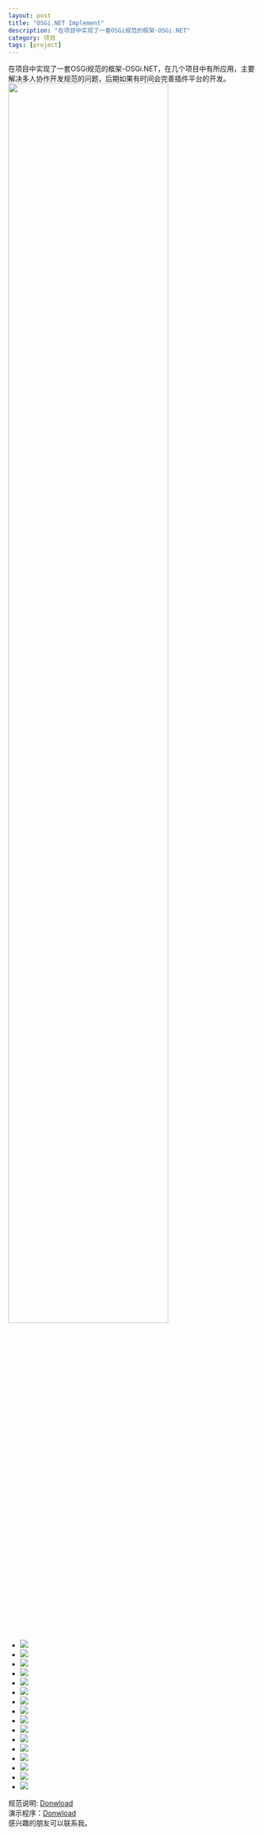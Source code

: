 ```yaml
---
layout: post
title: "OSGi.NET Implement"
description: "在项目中实现了一套OSGi规范的框架-OSGi.NET"
category: 项目
tags: [project]
---
```



在项目中实现了一套OSGi规范的框架-OSGi.NET，在几个项目中有所应用，主要解决多人协作开发规范的问题，后期如果有时间会完善插件平台的开发。  
<img src="/images/valuation.png" width="80%">  
<script src="/media/js/jquery.bxslider.min.js"></script>
<link href="/media/css/jquery.bxslider.css" rel="stylesheet" />

<ul class="bxslider">
  <li><img src="/images/OSGi.NET Intro/幻灯片1.png" /></li>
  <li><img src="/images/OSGi.NET Intro/幻灯片2.png" /></li>
  <li><img src="/images/OSGi.NET Intro/幻灯片3.png" /></li>
  <li><img src="/images/OSGi.NET Intro/幻灯片4.png" /></li>
  <li><img src="/images/OSGi.NET Intro/幻灯片5.png" /></li>
  <li><img src="/images/OSGi.NET Intro/幻灯片6.png" /></li>
  <li><img src="/images/OSGi.NET Intro/幻灯片7.png" /></li>
  <li><img src="/images/OSGi.NET Intro/幻灯片8.png" /></li>
  <li><img src="/images/OSGi.NET Intro/幻灯片9.png" /></li>
  <li><img src="/images/OSGi.NET Intro/幻灯片10.png" /></li>
  <li><img src="/images/OSGi.NET Intro/幻灯片11.png" /></li>
  <li><img src="/images/OSGi.NET Intro/幻灯片12.png" /></li>
  <li><img src="/images/OSGi.NET Intro/幻灯片13.png" /></li>
  <li><img src="/images/OSGi.NET Intro/幻灯片14.png" /></li>
  <li><img src="/images/OSGi.NET Intro/幻灯片15.png" /></li>
  <li><img src="/images/OSGi.NET Intro/幻灯片16.png" /></li>
</ul>

<script type="text/javascript">
	$(document).ready(function(){
  		$('.bxslider').bxSlider();
	});
</script>

规范说明: <a href="/files/Documentation.chm">Donwload</a>  
演示程序：<a href="/files/NoDownload">Donwload</a>  
感兴趣的朋友可以联系我。